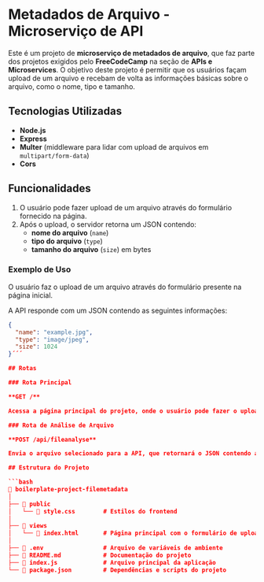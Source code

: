 # Metadados de Arquivo - Microserviço de API

Este é um projeto de **microserviço de metadados de arquivo**, que faz parte dos projetos exigidos pelo **FreeCodeCamp** na seção de **APIs e Microservices**. O objetivo deste projeto é permitir que os usuários façam upload de um arquivo e recebam de volta as informações básicas sobre o arquivo, como o nome, tipo e tamanho.

## Tecnologias Utilizadas

- **Node.js**
- **Express**
- **Multer** (middleware para lidar com upload de arquivos em `multipart/form-data`)
- **Cors**

## Funcionalidades

1. O usuário pode fazer upload de um arquivo através do formulário fornecido na página.
2. Após o upload, o servidor retorna um JSON contendo:
   - **nome do arquivo** (`name`)
   - **tipo do arquivo** (`type`)
   - **tamanho do arquivo** (`size`) em bytes

### Exemplo de Uso

O usuário faz o upload de um arquivo através do formulário presente na página inicial.

A API responde com um JSON contendo as seguintes informações:

```json
{
  "name": "example.jpg",
  "type": "image/jpeg",
  "size": 1024
}´´´

## Rotas

### Rota Principal

**GET /**

Acessa a página principal do projeto, onde o usuário pode fazer o upload de um arquivo.

### Rota de Análise de Arquivo

**POST /api/fileanalyse**

Envia o arquivo selecionado para a API, que retornará o JSON contendo as informações do arquivo.

## Estrutura do Projeto

```bash
📁 boilerplate-project-filemetadata
│
├── 📁 public
│   └── 📄 style.css        # Estilos do frontend
│
├── 📁 views
│   └── 📄 index.html       # Página principal com o formulário de upload
│
├── 📄 .env                 # Arquivo de variáveis de ambiente
├── 📄 README.md            # Documentação do projeto
├── 📄 index.js             # Arquivo principal da aplicação
└── 📄 package.json         # Dependências e scripts do projeto
